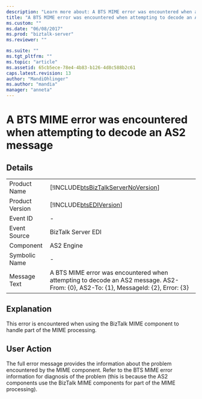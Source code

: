```yaml
---
description: "Learn more about: A BTS MIME error was encountered when attempting to decode an AS2 message"
title: "A BTS MIME error was encountered when attempting to decode an AS2 message | Microsoft Docs"
ms.custom: ""
ms.date: "06/08/2017"
ms.prod: "biztalk-server"
ms.reviewer: ""

ms.suite: ""
ms.tgt_pltfrm: ""
ms.topic: "article"
ms.assetid: 65cb5ece-78e4-4b83-b126-4d8c588b2c61
caps.latest.revision: 13
author: "MandiOhlinger"
ms.author: "mandia"
manager: "anneta"
---
```

# A BTS MIME error was encountered when attempting to decode an AS2 message
## Details  
  
|                 |                                                                                                                                    |
|-----------------|------------------------------------------------------------------------------------------------------------------------------------|
|  Product Name   |                         [!INCLUDE[btsBizTalkServerNoVersion](../includes/btsbiztalkservernoversion-md.md)]                         |
| Product Version |                                     [!INCLUDE[btsEDIVersion](../includes/btsediversion-md.md)]                                     |
|    Event ID     |                                                                 -                                                                  |
|  Event Source   |                                                         BizTalk Server EDI                                                         |
|    Component    |                                                             AS2 Engine                                                             |
|  Symbolic Name  |                                                                 -                                                                  |
|  Message Text   | A BTS MIME error was encountered when attempting to decode an AS2 message.  AS2-From: {0}, AS2-To: {1}, MessageId: {2}, Error: {3} |
  
## Explanation  
 This error is encountered when using the BizTalk MIME component to handle part of the MIME processing.  
  
## User Action  
 The full error message provides the information about the problem encountered by the MIME component. Refer to the BTS MIME error information for diagnosis of the problem (this is because the AS2 components use the BizTalk MIME components for part of the MIME processing).
